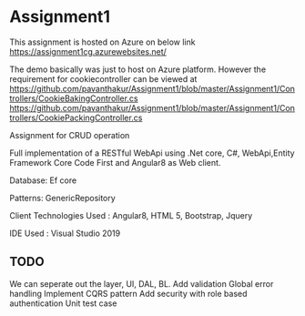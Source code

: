 # Assignment1

This assignment is hosted on Azure on below link
https://assignment1cg.azurewebsites.net/

The demo basically was just to host on Azure platform. However the requirement for cookiecontroller can be viewed at
https://github.com/pavanthakur/Assignment1/blob/master/Assignment1/Controllers/CookieBakingController.cs
https://github.com/pavanthakur/Assignment1/blob/master/Assignment1/Controllers/CookiePackingController.cs

Assignment for CRUD operation

Full implementation of a RESTful WebApi using .Net core, C#, WebApi,Entity Framework Core Code First and Angular8 as Web client. 

Database: Ef core

Patterns: GenericRepository

Client Technologies Used : Angular8, HTML 5, Bootstrap, Jquery

IDE Used : Visual Studio 2019

TODO
----------------------------------------------------------
We can seperate out the layer, UI, DAL, BL.
Add validation
Global error handling
Implement CQRS pattern
Add security with role based authentication
Unit test case

